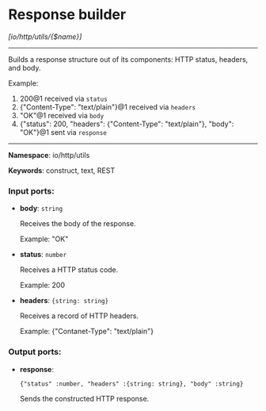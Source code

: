 # Response builder

_[io/http/utils/{$name}]_

---

Builds a response structure out of its components: HTTP status, headers, and body.

Example:
1. 200@1 received via `status`
2. {"Content-Type": "text/plain"}@1 received via `headers`
3. "OK"@1 received via `body`
4. {"status": 200, "headers": {"Content-Type": "text/plain"}, "body": "OK"}@1 sent via `response`

---

__Namespace__: io/http/utils

__Keywords__: construct, text, REST

### Input ports:

* __body__: ` string `

    Receives the body of the response.
    
    Example:
    "OK"


* __status__: ` number `

    Receives a HTTP status code.
    
    Example:
    200


* __headers__: ` {string: string} `

    Receives a record of HTTP headers.
    
    Example:
    {"Contanet-Type": "text/plain"}

### Output ports:

* __response__: 
    ```
    {"status" :number, "headers" :{string: string}, "body" :string}
    ```

    Sends the constructed HTTP response.

